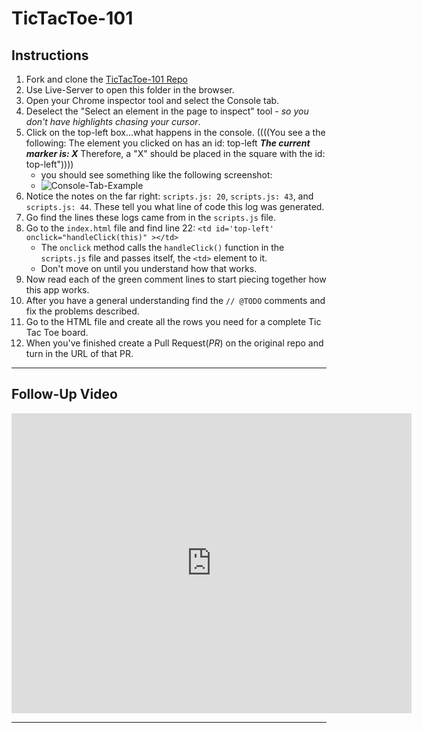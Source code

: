 # TicTacToe-101

## Instructions

1. Fork and clone the [TicTacToe-101 Repo](https://github.com/AustinCodingAcademy/TicTacToe-101)
1. Use Live-Server to open this folder in the browser.
1. Open your Chrome inspector tool and select the Console tab.
1. Deselect the "Select an element in the page to inspect" tool - *so you don't have highlights chasing your cursor*.
1. Click on the top-left box...what happens in the console.
    ((((You see a the following: 
        The element you clicked on has an id: top-left
            ***The current marker is: X***
            Therefore, a "X" should be placed in the square with the id: top-left"))))
    * you should see something like the following screenshot:
    * ![Console-Tab-Example](./images/Console-Tab-Example.png)
1. Notice the notes on the far right: `scripts.js: 20`, `scripts.js: 43`, and `scripts.js: 44`. These tell you what line of code this log was generated.
1. Go find the lines these logs came from in the `scripts.js` file.
1. Go to the `index.html` file and find line 22: `<td id='top-left' onclick="handleClick(this)" ></td>`
    * The `onclick` method calls the `handleClick()` function in the `scripts.js` file and passes itself, the `<td>` element to it.
    * Don't move on until you understand how that works.
1. Now read each of the green comment lines to start piecing together how this app works.
1. After you have a general understanding find the `// @TODO` comments and fix the problems described.
1. Go to the HTML file and create all the rows you need for a complete Tic Tac Toe board.
1. When you've finished create a Pull Request(*PR*) on the original repo and turn in the URL of that PR.

*******

## Follow-Up Video

<iframe src="https://player.vimeo.com/video/395004475" width="640" height="480" frameborder="0" allow="autoplay; fullscreen" allowfullscreen></iframe>

*******
